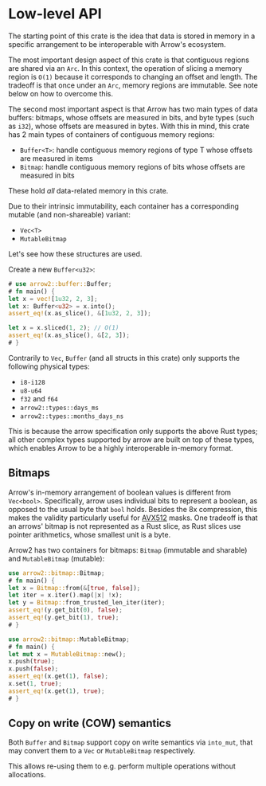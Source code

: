 # Low-level API

The starting point of this crate is the idea that data is stored in memory in a specific arrangement to be interoperable with Arrow's ecosystem.

The most important design aspect of this crate is that contiguous regions are shared via an
`Arc`. In this context, the operation of slicing a memory region is `O(1)` because it
corresponds to changing an offset and length. The tradeoff is that once under
an `Arc`, memory regions are immutable. See note below on how to overcome this.

The second most important aspect is that Arrow has two main types of data buffers: bitmaps,
whose offsets are measured in bits, and byte types (such as `i32`), whose offsets are
measured in bytes. With this in mind, this crate has 2 main types of containers of
contiguous memory regions:

* `Buffer<T>`: handle contiguous memory regions of type T whose offsets are measured in items
* `Bitmap`: handle contiguous memory regions of bits whose offsets are measured in bits

These hold _all_ data-related memory in this crate.

Due to their intrinsic immutability, each container has a corresponding mutable
(and non-shareable) variant:

* `Vec<T>`
* `MutableBitmap`

Let's see how these structures are used.

Create a new `Buffer<u32>`:

```rust
# use arrow2::buffer::Buffer;
# fn main() {
let x = vec![1u32, 2, 3];
let x: Buffer<u32> = x.into();
assert_eq!(x.as_slice(), &[1u32, 2, 3]);

let x = x.sliced(1, 2); // O(1)
assert_eq!(x.as_slice(), &[2, 3]);
# }
```

Contrarily to `Vec`, `Buffer` (and all structs in this crate) only supports
the following physical types:

* `i8-i128`
* `u8-u64`
* `f32` and `f64`
* `arrow2::types::days_ms`
* `arrow2::types::months_days_ns`

This is because the arrow specification only supports the above Rust types; all other complex
types supported by arrow are built on top of these types, which enables Arrow to be a highly
interoperable in-memory format.

## Bitmaps

Arrow's in-memory arrangement of boolean values is different from `Vec<bool>`. Specifically,
arrow uses individual bits to represent a boolean, as opposed to the usual byte
that `bool` holds.
Besides the 8x compression, this makes the validity particularly useful for 
[AVX512](https://en.wikipedia.org/wiki/AVX-512) masks.
One tradeoff is that an arrows' bitmap is not represented as a Rust slice, as Rust slices use
pointer arithmetics, whose smallest unit is a byte.

Arrow2 has two containers for bitmaps: `Bitmap` (immutable and sharable)
and `MutableBitmap` (mutable):

```rust
use arrow2::bitmap::Bitmap;
# fn main() {
let x = Bitmap::from(&[true, false]);
let iter = x.iter().map(|x| !x);
let y = Bitmap::from_trusted_len_iter(iter);
assert_eq!(y.get_bit(0), false);
assert_eq!(y.get_bit(1), true);
# }
```

```rust
use arrow2::bitmap::MutableBitmap;
# fn main() {
let mut x = MutableBitmap::new();
x.push(true);
x.push(false);
assert_eq!(x.get(1), false);
x.set(1, true);
assert_eq!(x.get(1), true);
# }
```

## Copy on write (COW) semantics

Both `Buffer` and `Bitmap` support copy on write semantics via `into_mut`, that may convert
them to a `Vec` or `MutableBitmap` respectively.

This allows re-using them to e.g. perform multiple operations without allocations.
